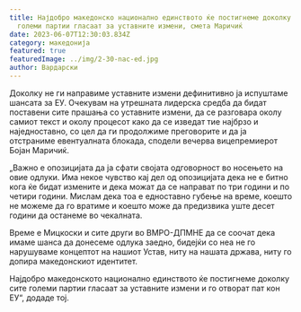 ```yaml
---
title: Најдобро македонско национално единството ќе постигнеме доколку сите
  големи партии гласаат за уставните измени, смета Маричиќ
date: 2023-06-07T12:30:03.834Z
category: македонија
featured: true
featuredImage: ../img/2-30-nac-ed.jpg
author: Вардарски
---
```

<!--StartFragment-->

Доколку не ги направиме уставните измени дефинитивно ја испуштаме шансата за ЕУ. Очекувам на утрешната лидерска средба да бидат поставени сите прашања со уставните измени, да се разговара околу самиот текст и околу процесот како да се изведат тие најбрзо и наједноставно, со цел да ги продолжиме преговорите и да ја отстраниме евентуалната блокада, сподели вечерва вицепремиерот Бојан Маричиќ.

„Важно е опозицијата да ја сфати својата одговорност во носењето на овие одлуки. Има некое чувство кај дел од опозицијата дека не е битно кога ќе бидат измените и дека можат да се направат по три години и по четири години. Мислам дека тоа е едноставно губење на време, коешто не можеме да го вратиме и коешто може да предизвика уште десет години да останеме во чекалната.

Време е Мицкоски и сите други во ВМРО-ДПМНЕ да се соочат дека имаме шанса да донесеме одлука заедно, бидејќи со неа не го нарушуваме концептот на нашиот Устав, ниту на нашата држава, ниту го допира македонскиот идентитет.

Најдобро македонското национално единството ќе постигнеме доколку сите големи партии гласаат за уставните измени и го отворат пат кон ЕУ“, додаде тој.

<!--EndFragment-->